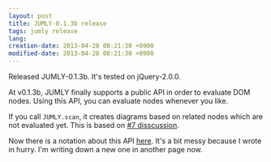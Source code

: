 ```yaml
---
layout: post
title: JUMLY-0.1.3b release
tags: jumly release
lang: 
creation-date: 2013-04-28 08:21:30 +0900
modified-date: 2013-04-28 08:21:30 +0900
---
```

Released JUMLY-0.1.3b. It's tested on jQuery-2.0.0.

At v0.1.3b, JUMLY finally supports a public API in order to evaluate DOM nodes.
Using this API, you can evaluate nodes whenever you like.

If you call `JUMLY.scan`, it creates diagrams based on related nodes which are not evaluated yet. This is based on [#7 disscussion](https://github.com/tmtk75/jumly/pull/7).

Now there is a notation about this API [here](http://jumly.herokuapp.com/reference#_api). It's a bit messy because I wrote in hurry.
I'm writing down a new one in another page now.